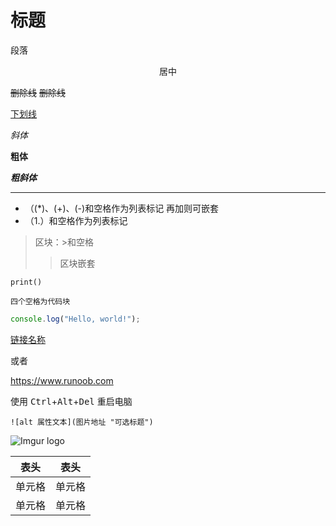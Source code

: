 # 标题

段落

<center>居中</center>

~~删除线~~
<s>删除线</s>

<u>下划线</u>

_斜体_

**粗体**

**_粗斜体_**

---

- （(\*)、(+)、(-)和空格作为列表标记 再加则可嵌套
- （1.）和空格作为列表标记

> 区块：>和空格
>
> > 区块嵌套

`print()`

```
四个空格为代码块
```

```js
console.log("Hello, world!");
```

[链接名称](链接地址)

或者

<https://www.runoob.com>

使用 <kbd>Ctrl</kbd>+<kbd>Alt</kbd>+<kbd>Del</kbd> 重启电脑

```
![alt 属性文本](图片地址 "可选标题")
```

![Imgur logo](https://i.imgur.com/UB9rTcS.jpg "Imgur logo")

| 表头   | 表头   |
| ------ | ------ |
| 单元格 | 单元格 |
| 单元格 | 单元格 |
